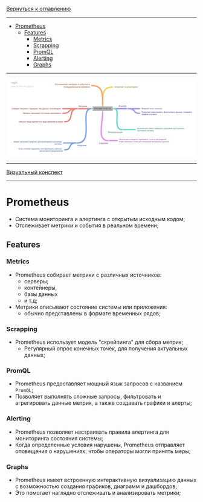 [Вернуться к оглавлению](https://github.com/engine-it-in/different-level-task/blob/main/README.md)
***
* [Prometheus](#prometheus)
  * [Features](#features)
    * [Metrics](#metrics)
    * [Scrapping](#scrapping)
    * [PromQL](#promql)
    * [Alerting](#alerting)
    * [Graphs](#graphs)
***
![Описание картинки](PROMETHEUS.png)
***
[Визуальный конспект](https://coggle.it/diagram/ZtsmZjbVpak0jGJz/t/-/6b45401fc7c7dccb362744d5177c61227c4767f6f0cda1db4c45d13d93365423)
***

# Prometheus

* Cистема мониторинга и алертинга с открытым исходным кодом; 
* Отслеживает метрики и события в реальном времени;

## Features

### Metrics

* Prometheus собирает метрики с различных источников: 
  * серверы; 
  * контейнеры, 
  * базы данных 
  * и т.д; 
* Метрики описывают состояние системы или приложения: 
  * обычно представлены в формате временных рядов;

### Scrapping

* Prometheus использует модель "скрейпинга" для сбора метрик; 
  * Регулярный опрос конечных точек, для получения актуальных данных;

### PromQL

* Prometheus предоставляет мощный язык запросов с названием `PromQL`; 
* Позволяет выполнять сложные запросы, фильтровать и агрегировать данные метрик, 
а также создавать графики и алерты;

### Alerting

* Prometheus позволяет настраивать правила алертинга для мониторинга состояния системы; 
* Когда определенные условия нарушены, Prometheus отправляет оповещения о нарушениях, 
чтобы операторы могли принять меры;

### Graphs

* Prometheus имеет встроенную интерактивную визуализацию данных с возможностью создания графиков, 
диаграмм и дашбордов;
* Это помогает наглядно отслеживать и анализировать метрики;

